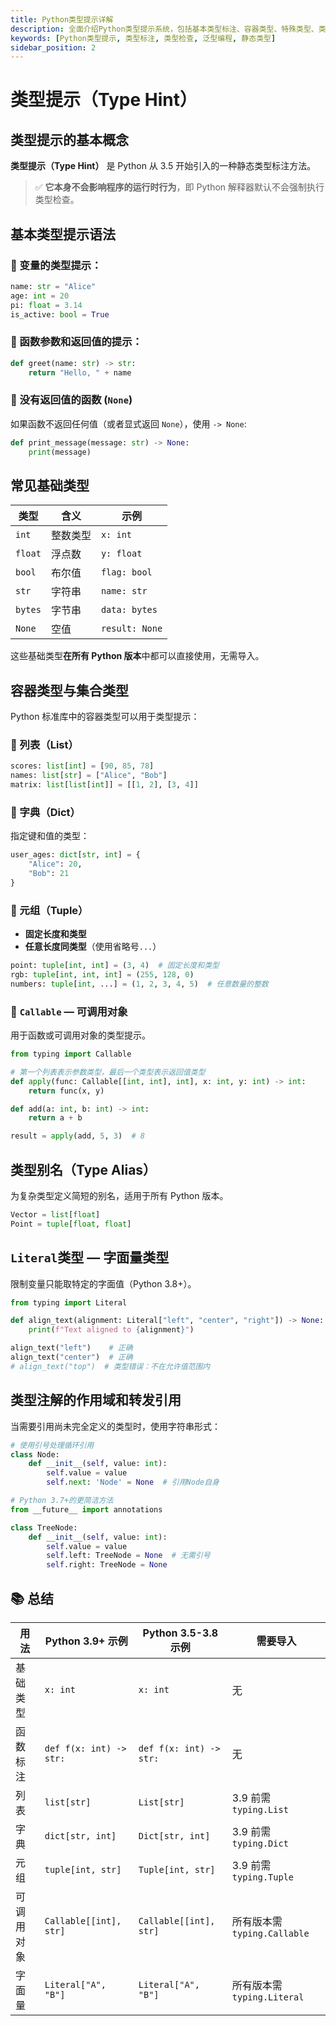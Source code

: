 ```yaml
---
title: Python类型提示详解
description: 全面介绍Python类型提示系统，包括基本类型标注、容器类型、特殊类型、类型别名、泛型等高级特性，帮助开发者编写更健壮的代码。
keywords: [Python类型提示, 类型标注, 类型检查, 泛型编程, 静态类型]
sidebar_position: 2
---
```


# 类型提示（Type Hint）

## 类型提示的基本概念

**类型提示（Type Hint）** 是 Python 从 3.5 开始引入的一种静态类型标注方法。

> ✅ **它本身不会影响程序的运行时行为**，即 Python 解释器默认不会强制执行类型检查。

## 基本类型提示语法

### 📌 变量的类型提示：

```python
name: str = "Alice"
age: int = 20
pi: float = 3.14
is_active: bool = True
```

### 📌 函数参数和返回值的提示：

```python
def greet(name: str) -> str:
    return "Hello, " + name
```

### 📌 没有返回值的函数 (`None`)

如果函数不返回任何值（或者显式返回 `None`），使用 `-> None`:

```python
def print_message(message: str) -> None:
    print(message)
```

## 常见基础类型

| 类型    | 含义     | 示例           |
| ------- | -------- | -------------- |
| `int`   | 整数类型 | `x: int`       |
| `float` | 浮点数   | `y: float`     |
| `bool`  | 布尔值   | `flag: bool`   |
| `str`   | 字符串   | `name: str`    |
| `bytes` | 字节串   | `data: bytes`  |
| `None`  | 空值     | `result: None` |

这些基础类型**在所有 Python 版本**中都可以直接使用，无需导入。

## 容器类型与集合类型

Python 标准库中的容器类型可以用于类型提示：

### 📌 列表（List）

```python
scores: list[int] = [90, 85, 78]
names: list[str] = ["Alice", "Bob"]
matrix: list[list[int]] = [[1, 2], [3, 4]]
```

### 📌 字典（Dict）

指定键和值的类型：

```python
user_ages: dict[str, int] = {
    "Alice": 20,
    "Bob": 21
}

```

### 📌 元组（Tuple）

-   **固定长度和类型**
-   **任意长度同类型**（使用省略号`...`）

```python
point: tuple[int, int] = (3, 4)  # 固定长度和类型
rgb: tuple[int, int, int] = (255, 128, 0)
numbers: tuple[int, ...] = (1, 2, 3, 4, 5)  # 任意数量的整数
```

### 📌 `Callable` — 可调用对象

用于函数或可调用对象的类型提示。

```python
from typing import Callable

# 第一个列表表示参数类型，最后一个类型表示返回值类型
def apply(func: Callable[[int, int], int], x: int, y: int) -> int:
    return func(x, y)

def add(a: int, b: int) -> int:
    return a + b

result = apply(add, 5, 3)  # 8
```

## 类型别名（Type Alias）

为复杂类型定义简短的别名，适用于所有 Python 版本。

```python
Vector = list[float]
Point = tuple[float, float]
```

## `Literal`类型 — 字面量类型

限制变量只能取特定的字面值（Python 3.8+）。

```python
from typing import Literal

def align_text(alignment: Literal["left", "center", "right"]) -> None:
    print(f"Text aligned to {alignment}")

align_text("left")    # 正确
align_text("center")  # 正确
# align_text("top")  # 类型错误：不在允许值范围内
```

## 类型注解的作用域和转发引用

当需要引用尚未完全定义的类型时，使用字符串形式：

```python
# 使用引号处理循环引用
class Node:
    def __init__(self, value: int):
        self.value = value
        self.next: 'Node' = None  # 引用Node自身

# Python 3.7+的更简洁方法
from __future__ import annotations

class TreeNode:
    def __init__(self, value: int):
        self.value = value
        self.left: TreeNode = None  # 无需引号
        self.right: TreeNode = None
```

## 📚 总结

| 用法       | Python 3.9+ 示例        | Python 3.5-3.8 示例     | 需要导入                    |
| ---------- | ----------------------- | ----------------------- | --------------------------- |
| 基础类型   | `x: int`                | `x: int`                | 无                          |
| 函数标注   | `def f(x: int) -> str:` | `def f(x: int) -> str:` | 无                          |
| 列表       | `list[str]`             | `List[str]`             | 3.9 前需`typing.List`       |
| 字典       | `dict[str, int]`        | `Dict[str, int]`        | 3.9 前需`typing.Dict`       |
| 元组       | `tuple[int, str]`       | `Tuple[int, str]`       | 3.9 前需`typing.Tuple`      |
| 可调用对象 | `Callable[[int], str]`  | `Callable[[int], str]`  | 所有版本需`typing.Callable` |
| 字面量     | `Literal["A", "B"]`     | `Literal["A", "B"]`     | 所有版本需`typing.Literal`  |
